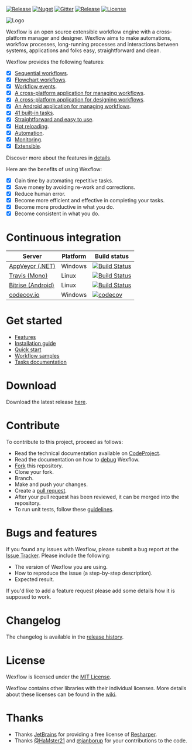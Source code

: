 [![Release](http://img.shields.io/badge/release-v2.1-brightgreen.svg)](https://github.com/aelassas/Wexflow/releases/latest) [![Nuget](http://img.shields.io/badge/nuget-v2.2.0-blue.svg)](https://www.nuget.org/packages/Wexflow) [![Gitter](https://badges.gitter.im/Join%20Chat.svg)](https://gitter.im/Wexflow/Lobby) [![Release](http://img.shields.io/badge/PRs-welcome-brightgreen.svg)](https://github.com/aelassas/Wexflow#contribute) [![License](http://img.shields.io/badge/license-MIT-blue.svg)](https://github.com/aelassas/Wexflow/blob/master/LICENSE.txt)

![Logo](https://aelassas.github.io/wexflow/images/wexflow.png "Logo")

<!--
[![forthebadge](http://forthebadge.com/images/badges/made-with-c-sharp.svg)](http://forthebadge.com)
[![forthebadge](http://forthebadge.com/images/badges/built-with-love.svg)](http://forthebadge.com)
-->

Wexflow is an open source extensible workflow engine with a cross-platform manager and designer. Wexflow aims to make automations, workflow processes, long-running processes and interactions between systems, applications and folks easy, straightforward and clean.

Wexflow provides the following features:

- [x] [Sequential workflows](https://github.com/aelassas/Wexflow/wiki/Samples#sequential-workflows).
- [x] [Flowchart workflows](https://github.com/aelassas/Wexflow/wiki/Samples#flowchart-workflows).
- [x] [Workflow events](https://github.com/aelassas/Wexflow/wiki/Samples#workflow-events).
- [x] [A cross-platform application for managing workflows](https://github.com/aelassas/Wexflow/wiki/Usage#wexflow-manager).
- [x] [A cross-platform application for designing workflows](https://github.com/aelassas/Wexflow/wiki/Usage#wexflow-web-designer).
- [x] [An Android application for managing workflows](https://github.com/aelassas/Wexflow/wiki/Usage#wexflow-android-manager).
- [x] [41 built-in tasks](https://github.com/aelassas/Wexflow/wiki/Tasks-documentation).
- [x] [Straightforward and easy to use](https://github.com/aelassas/Wexflow/wiki/Usage).
- [x] [Hot reloading](https://github.com/aelassas/Wexflow/wiki/Hot-reloading).
- [x] [Automation](https://github.com/aelassas/Wexflow/wiki/Automation).
- [x] [Monitoring](https://github.com/aelassas/Wexflow/wiki/Monitoring).
- [x] [Extensible](https://github.com/aelassas/Wexflow/wiki/Extensible).

Discover more about the features in [details](https://github.com/aelassas/Wexflow/wiki).

Here are the benefits of using Wexflow:

- [x] Gain time by automating repetitive tasks.
- [x] Save money by avoiding re-work and corrections.
- [x] Reduce human error.
- [x] Become more efficient and effective in completing your tasks.
- [x] Become more productive in what you do.
- [x] Become consistent in what you do.

# Continuous integration

|  Server | Platform | Build status |
----------|--------|----------|
| [AppVeyor (.NET)](https://www.appveyor.com/) | Windows |[![Build Status](https://ci.appveyor.com/api/projects/status/github/aelassas/Wexflow?svg=true)](https://ci.appveyor.com/project/aelassas/wexflow)|
| [Travis (Mono)](https://travis-ci.org/) | Linux |[![Build Status](https://travis-ci.org/aelassas/Wexflow.svg?branch=master)](https://travis-ci.org/aelassas/Wexflow)|
| [Bitrise (Android)](https://www.bitrise.io/)| Linux|[![Build Status](https://www.bitrise.io/app/55915da1dc7572b3.svg?token=xIjHVgLQu_DktBPbJEPTOA)](https://www.bitrise.io/app/55915da1dc7572b3)|
|[codecov.io](https://codecov.io)|Windows|[![codecov](https://codecov.io/gh/aelassas/Wexflow/branch/master/graph/badge.svg)](https://codecov.io/gh/aelassas/Wexflow)|

# Get started

- [Features](https://github.com/aelassas/Wexflow/wiki)
- [Installation guide](https://github.com/aelassas/Wexflow/wiki/Installation)
- [Quick start](https://github.com/aelassas/Wexflow/wiki/Usage)
- [Workflow samples](https://github.com/aelassas/Wexflow/wiki/Samples)
- [Tasks documentation](https://github.com/aelassas/Wexflow/wiki/Tasks-documentation)

# Download

Download the latest release [here](https://github.com/aelassas/Wexflow/releases/latest).

# Contribute
To contribute to this project, proceed as follows:
- Read the technical documentation available on [CodeProject](https://www.codeproject.com/Articles/1164009/Wexflow-Open-source-workflow-engine-in-Csharp#code).
- Read the documentation on how to [debug](https://github.com/aelassas/Wexflow/wiki/Debug) Wexflow.
- [Fork](https://guides.github.com/activities/forking/) this repository.
- Clone your fork.
- Branch.
- Make and push your changes.
- Create a [pull request](https://help.github.com/articles/creating-a-pull-request/).
- After your pull request has been reviewed, it can be merged into the repository.
- To run unit tests, follow these [guidelines](https://github.com/aelassas/Wexflow/wiki/How-to-run-unit-tests%3F).

# Bugs and features
  
 If you found any issues with Wexflow, please submit a bug report at the [Issue Tracker](https://github.com/aelassas/Wexflow/issues). Please include the following:
 
  - The version of Wexflow you are using.
  - How to reproduce the issue (a step-by-step description).
  - Expected result.
 
If you'd like to add a feature request please add some details how it is supposed to work.

# Changelog

The changelog is available in the [release history](https://github.com/aelassas/Wexflow/wiki/History).

# License
Wexflow is licensed under the [MIT License](https://github.com/aelassas/Wexflow/blob/master/LICENSE.txt). 

Wexflow contains other libraries with their individual licenses. More details about these licenses can be found in the [wiki](https://github.com/aelassas/Wexflow/wiki/License).

# Thanks

- Thanks [JetBrains](https://www.jetbrains.com/) for providing a free license of [Resharper](https://www.jetbrains.com/resharper/).
- Thanks [@HaMster21](https://github.com/HaMster21) and [@janborup](https://github.com/janborup) for your contributions to the code.
